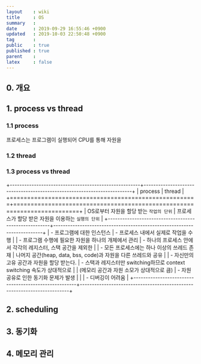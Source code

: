 ```yaml
---
layout    : wiki
title     : OS
summary   : 
date      : 2019-09-29 16:55:46 +0900
updated   : 2019-10-03 22:50:48 +0900
tag       : 
public    : true
published : true
parent    : 
latex     : false
---
```


## 0. 개요

## 1. process vs thread
### 1.1 process
프로세스는 프로그램이 실행되어 CPU를 통해 자원을  

### 1.2 thread

### 1.3 process vs thread
+------------------------------------------------------+-------------------------------------------------------------------------+
| process                                              | thread                                                                  |
+======================================================+=========================================================================+
| OS로부터 자원을 할당 받는 `작업의 단위`              | 프로세스가 할당 받은 자원을 이용하는 `실행의 단위`                      |
+------------------------------------------------------+-------------------------------------------------------------------------+
| - 프로그램에 대한 인스턴스                           | - 프로세스 내에서 실제로 작업을 수행                                    |
| - 프로그램 수행에 필요한 자원을 하나의 개체에서 관리 | - 하나의 프로세스 안에서 각각의 레지스터, 스택 공간을 제외한            |
| - 모든 프로세스에는 하나 이상의 쓰레드 존재          | 나머지 공간(heap, data, bss, code)과 자원을 다른 쓰레드와 공유          |
| - 자신만의 고유 공간과 자원을 할당 받는다.           | - 스택과 레지스터만 switching하므로 context switching 속도가 상대적으로 |
| (메모리 공간과 자원 소모가 상대적으로 큼)            | - 자원 공유로 인한 동기화 문제가 발생                                   |
|                                                      | - 디버깅이 어려움                                                       |
+------------------------------------------------------+-------------------------------------------------------------------------+


## 2. scheduling

## 3. 동기화

## 4. 메모리 관리
